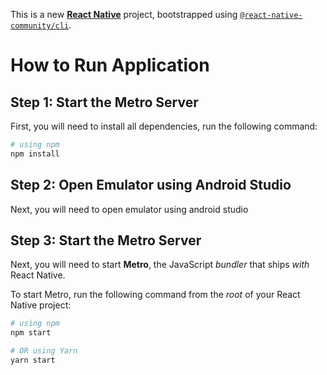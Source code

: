 This is a new [**React Native**](https://reactnative.dev) project, bootstrapped using [`@react-native-community/cli`](https://github.com/react-native-community/cli).

# How to Run Application

## Step 1: Start the Metro Server

First, you will need to install all dependencies, run the following command:

```bash
# using npm
npm install
```

## Step 2: Open Emulator using Android Studio

Next, you will need to open emulator using android studio

## Step 3: Start the Metro Server

Next, you will need to start **Metro**, the JavaScript _bundler_ that ships _with_ React Native.

To start Metro, run the following command from the _root_ of your React Native project:

```bash
# using npm
npm start

# OR using Yarn
yarn start
```
